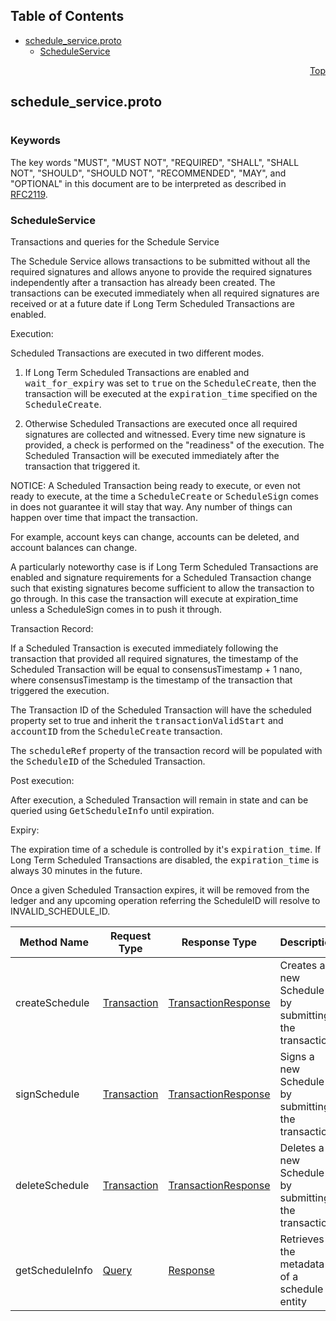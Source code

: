 ## Table of Contents

- [schedule_service.proto](#schedule_service-proto)
    - [ScheduleService](#proto-ScheduleService)
  



<a name="schedule_service-proto"></a>
<p align="right"><a href="#top">Top</a></p>

## schedule_service.proto
#

### Keywords
The key words "MUST", "MUST NOT", "REQUIRED", "SHALL", "SHALL NOT",
"SHOULD", "SHOULD NOT", "RECOMMENDED", "MAY", and "OPTIONAL" in this
document are to be interpreted as described in [RFC2119](https://www.ietf.org/rfc/rfc2119).

 <!-- end messages -->

 <!-- end enums -->

 <!-- end HasExtensions -->


<a name="proto-ScheduleService"></a>

### ScheduleService
Transactions and queries for the Schedule Service

The Schedule Service allows transactions to be submitted without all the required signatures and
allows anyone to provide the required signatures independently after a transaction has already
been created. The transactions can be executed immediately when all required signatures are received
or at a future date if Long Term Scheduled Transactions are enabled.

Execution:

Scheduled Transactions are executed in two different modes.

1. If Long Term Scheduled Transactions are enabled and <tt>wait_for_expiry</tt> was set to <tt>true</tt> on the
   <tt>ScheduleCreate</tt>, then the transaction will be executed at the <tt>expiration_time</tt> specified on the
   <tt>ScheduleCreate</tt>.

2. Otherwise Scheduled Transactions are executed once all required signatures are collected and witnessed.
   Every time new signature is provided, a check is performed on the "readiness" of the execution.
   The Scheduled Transaction will be executed immediately after the transaction that triggered it.

NOTICE:
A Scheduled Transaction being ready to execute, or even not ready to execute, at the time a <tt>ScheduleCreate</tt> or
<tt>ScheduleSign</tt> comes in does not guarantee it will stay that way. Any number of things can happen over time that
impact the transaction.

For example, account keys can change, accounts can be deleted, and account balances can change.

A particularly noteworthy case is if Long Term Scheduled Transactions are enabled and signature requirements for a Scheduled
Transaction change such that existing signatures become sufficient to allow the transaction to go through. In this case the transaction
will execute at expiration_time unless a ScheduleSign comes in to push it through.

Transaction Record:

If a Scheduled Transaction is executed immediately following the transaction that provided all required signatures,
the timestamp of the Scheduled Transaction will be equal to consensusTimestamp + 1 nano, where
consensusTimestamp is the timestamp of the transaction that triggered the execution.

The Transaction ID of the Scheduled Transaction will have the scheduled property set to true and
inherit the <tt>transactionValidStart</tt> and <tt>accountID</tt> from the <tt>ScheduleCreate</tt> transaction.

The <tt>scheduleRef</tt> property of the transaction record will be populated with the <tt>ScheduleID</tt> of the
Scheduled Transaction.

Post execution:

After execution, a Scheduled Transaction will remain in state and can be queried using <tt>GetScheduleInfo</tt> until expiration.

Expiry:

The expiration time of a schedule is controlled by it's <tt>expiration_time</tt>. If Long Term Scheduled Transactions are disabled,
the <tt>expiration_time</tt> is always 30 minutes in the future.

Once a given Scheduled Transaction expires, it will be removed from the ledger and any upcoming
operation referring the ScheduleID will resolve to INVALID_SCHEDULE_ID.

| Method Name | Request Type | Response Type | Description |
| ----------- | ------------ | ------------- | ------------|
| createSchedule | [Transaction](#proto-Transaction) | [TransactionResponse](#proto-TransactionResponse) | Creates a new Schedule by submitting the transaction |
| signSchedule | [Transaction](#proto-Transaction) | [TransactionResponse](#proto-TransactionResponse) | Signs a new Schedule by submitting the transaction |
| deleteSchedule | [Transaction](#proto-Transaction) | [TransactionResponse](#proto-TransactionResponse) | Deletes a new Schedule by submitting the transaction |
| getScheduleInfo | [Query](#proto-Query) | [Response](#proto-Response) | Retrieves the metadata of a schedule entity |

 <!-- end services -->


